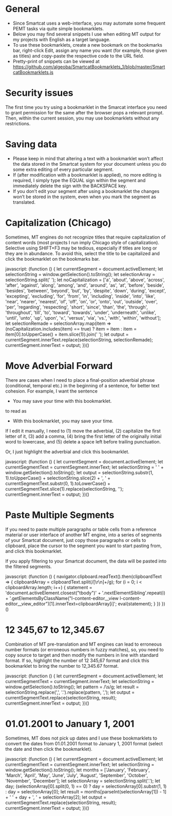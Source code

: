 # General

* Since Smartcat uses a web-interface, you may automate some frequent PEMT tasks via quite simple bookmarklets.
* Below you may find several snippets I use when editing MT output for my projects with English as a target language.
* To use these bookmarklets, create a new bookmark on the bookmarks bar, right-click Edit, assign any name you want (for example, those given as titles)
  and copy-paste the respective code to the URL field. 
* Pretty-print of snippets can be viewed at https://github.com/algeoba/SmartcatBookmarklets_1/blob/master/SmartcatBookmarklets.js

# Security issues

The first time you try using a bookmarklet in the Smarcat interface you need to grant permission for the same after the browser pops a relevant prompt. Then, within the current session, you may use bookmarklets without any restrictions. 

# Saving data
* Please keep in mind that altering a text with a bookmarklet won’t affect the data stored in the Smartcat system for your document unless you do some extra editing of every particular segment. 
* If (after modification with a bookmarklet is applied), no more editing is required, I simply type the EQUAL sign within the segment and immediately delete the sign with the BACKSPACE key. 
* If you don’t edit your segment after using a bookmarklet the changes won’t be stored in the system, even when you mark the segment as translated.

# Capitalization (Chicago)

Sometimes, MT engines do not recognize titles that require capitalization of content words (most projects I run imply Chicago style of capitalization). Selective using SHIFT+F3 may be tedious, especially if titles are long or they are in abundance. To avoid this, select the title to be capitalized and click the bookmarklet on the bookmarks bar.

javascript: (function () { let currentSegment = document.activeElement; let selectionString = window.getSelection().toString(); let selectionArray = selectionString.split(' '); let noCapitalization = ['a', 'about', 'above', 'across', 'after', 'against', 'along', 'among', 'and', 'around', 'as', 'at', 'before', 'beside', 'besides', 'between', 'beyond', 'but', 'by', 'despite', 'down', 'during', 'except', 'excepting', 'excluding', 'for', 'from', 'in', 'including', 'inside', 'into', 'like', 'near', 'nearer', 'nearest', 'of', 'off', 'on', 'or', 'onto', 'out', 'outside', 'over', 'per', 'regarding', 'respecting', 'short', 'since', 'than', 'the', 'through', 'throughout', 'till', 'to', 'toward', 'towards', 'under', 'underneath', 'unlike', 'until', 'unto', 'up', 'upon', 'v.', 'versus', 'via', 'vs.', 'with', 'within', 'without']; let selectionRemade = selectionArray.map(item => (noCapitalization.includes(item) == true) ? item = item : item = item[0].toUpperCase() + item.slice(1)).join(' '); let output = currentSegment.innerText.replace(selectionString, selectionRemade); currentSegment.innerText = output; })()


# Move Adverbial Forward
There are cases when I need to place a final-position adverbial phrase (conditional, temporal etc.) in the beginning of a sentence, for better text cohesion.
For example, I want the sentence 
* You may save your time with this bookmarklet.

to read as
* With this bookmarklet, you may save your time.

If I edit it manually, I need to (1) move the adverbial, (2) capitalize the first letter of it, (3) add a comma, (4) bring the first letter of the originally initial word to lowercase, and (5) delete a space left before trailing punctuation.

Or, I just highlight the adverbial and click this bookmarklet.

javascript: (function () { let currentSegment = document.activeElement; let currentSegmentText = currentSegment.innerText; let selectionString = ' ' + window.getSelection().toString(); let output = selectionString.substr(1, 1).toUpperCase() + selectionString.slice(2) + ', ' + currentSegmentText.substr(0, 1).toLowerCase() + currentSegmentText.slice(1).replace(selectionString, ''); currentSegment.innerText = output; })()

# Paste Multiple Segments

If you need to paste multiple paragraphs or table cells from a reference material or user interface of another MT engine, into a series of segments of your Smartcat document, just copy those paragraphs or cells to clipboard, place the cursor to the segment you want to start pasting from, and click this bookmarklet.

If you apply filtering to your Smartcat document, the data will be pasted into the filtered segments.

javascript: (function () { navigator.clipboard.readText().then(clipboardText => { clipboardArray = clipboardText.split(/[\r\n]+/g); for (i = 0; i < clipboardArray.length; i++) { statement = 'document.activeElement.closest(&quot;tbody&quot;)' + '.nextElementSibling'.repeat(i) + '.getElementsByClassName(&quot;l-content-editor__view l-content-editor__view_editor&quot;)[1].innerText=clipboardArray[i]'; eval(statement); } }) })()


# 12 345,67 to 12,345.67

Combination of MT pre-translation and MT engines can lead to erroneous number formats (or erroneous numbers in fuzzy matches), so, you need to copy source to target and then modify the numbers in line with standard format. If so, highlight the number of 12 345,67 format and click this bookmarklet to bring the number to 12,345.67 format.

javascript: (function () { let currentSegment = document.activeElement; let currentSegmentText = currentSegment.innerText; let selectionString = window.getSelection().toString(); let pattern = /\s/g; let result = selectionString.replace(',', '.').replace(pattern, ','); let output = currentSegmentText.replace(selectionString, result); currentSegment.innerText = output; })()

# 01.01.2001 to January 1, 2001

Sometimes, MT does not pick up dates and I use these bookmarklets to convert the dates from 01.01.2001 format to January 1, 2001 format (select the date and then click the bookmarklet).

javascript: (function () { let currentSegment = document.activeElement; let currentSegmentText = currentSegment.innerText; let selectionString = window.getSelection().toString(); let months = ['January', 'February', 'March', 'April', 'May', 'June', 'July', 'August', 'September', 'October', 'November', 'December']; let selectionArray = selectionString.split('.'); let day; (selectionArray[0].split(0, 1) == 0) ? day = selectionArray[0].substr(1, 1) : day = selectionArray[0]; let result = months[parseInt(selectionArray[1]) - 1] + ' ' + day + ', ' + selectionArray[2]; let output = currentSegmentText.replace(selectionString, result); currentSegment.innerText = output; })()
